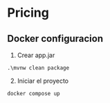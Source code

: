 # Pricing

## Docker configuracion 

1. Crear app.jar
```
.\mvnw clean package
```

2. Iniciar el proyecto
```
docker compose up
```